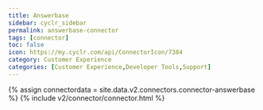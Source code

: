 ```yaml
---
title: Answerbase
sidebar: cyclr_sidebar
permalink: answerbase-connector
tags: [connector]
toc: false
icon: https://my.cyclr.com/api/ConnectorIcon/7384
category: Customer Experience
categories: [Customer Experience,Developer Tools,Support]
---
```

{% assign connectordata = site.data.v2.connectors.connector-answerbase %}
{% include v2/connector/connector.html %}	